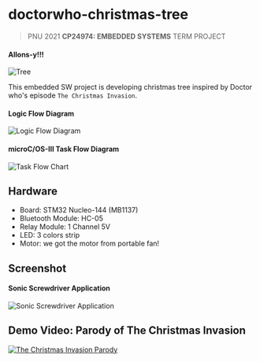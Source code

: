 #  doctorwho-christmas-tree
>  PNU 2021 **CP24974: EMBEDDED SYSTEMS**  TERM PROJECT

#### Allons-y!!!
![Tree](https://user-images.githubusercontent.com/76420409/147643344-aed51b00-7ceb-4071-b911-220d670800ce.gif)

This embedded SW project is developing christmas tree inspired by Doctor who's episode `The Christmas Invasion`.

#### Logic Flow Diagram
![Logic Flow Diagram](https://user-images.githubusercontent.com/76420409/230278815-e8e30c10-2b1c-4ee7-9b74-30aab81fb35e.png)

#### microC/OS-III Task Flow Diagram
![Task Flow Chart](https://user-images.githubusercontent.com/76420409/230278899-bbd1fd45-5948-4deb-8366-1808f559ffd0.png)

## Hardware
- Board: STM32 Nucleo-144 (MB1137)
- Bluetooth Module: HC-05
- Relay Module: 1 Channel 5V
- LED: 3 colors strip
- Motor: we got the motor from portable fan!


## Screenshot
#### Sonic Screwdriver Application
![Sonic Screwdriver Application](https://user-images.githubusercontent.com/76420409/230279042-f1e0aa5f-6535-4c03-bbb6-3d871e807a7d.png)


## Demo Video: Parody of The Christmas Invasion
[![The Christmas Invasion Parody](https://img.youtube.com/vi/wPFrRGn11kw/0.jpg)](https://youtu.be/wPFrRGn11kw)
